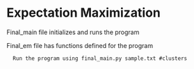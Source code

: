# Expectation Maximization
   Final_main file initializes and runs the program
   
   Final_em file has functions defined for the program
   
      Run the program using final_main.py sample.txt #clusters
